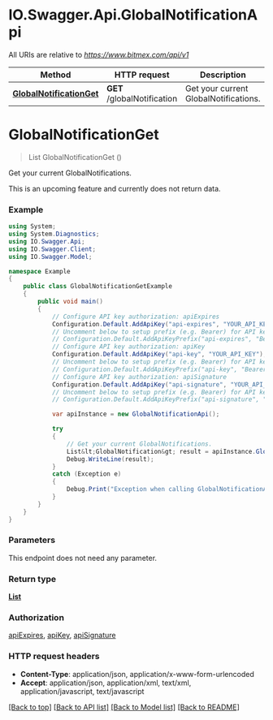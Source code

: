 # IO.Swagger.Api.GlobalNotificationApi

All URIs are relative to *https://www.bitmex.com/api/v1*

Method | HTTP request | Description
------------- | ------------- | -------------
[**GlobalNotificationGet**](GlobalNotificationApi.md#globalnotificationget) | **GET** /globalNotification | Get your current GlobalNotifications.


<a name="globalnotificationget"></a>
# **GlobalNotificationGet**
> List<GlobalNotification> GlobalNotificationGet ()

Get your current GlobalNotifications.

This is an upcoming feature and currently does not return data.

### Example
```csharp
using System;
using System.Diagnostics;
using IO.Swagger.Api;
using IO.Swagger.Client;
using IO.Swagger.Model;

namespace Example
{
    public class GlobalNotificationGetExample
    {
        public void main()
        {
            // Configure API key authorization: apiExpires
            Configuration.Default.AddApiKey("api-expires", "YOUR_API_KEY");
            // Uncomment below to setup prefix (e.g. Bearer) for API key, if needed
            // Configuration.Default.AddApiKeyPrefix("api-expires", "Bearer");
            // Configure API key authorization: apiKey
            Configuration.Default.AddApiKey("api-key", "YOUR_API_KEY");
            // Uncomment below to setup prefix (e.g. Bearer) for API key, if needed
            // Configuration.Default.AddApiKeyPrefix("api-key", "Bearer");
            // Configure API key authorization: apiSignature
            Configuration.Default.AddApiKey("api-signature", "YOUR_API_KEY");
            // Uncomment below to setup prefix (e.g. Bearer) for API key, if needed
            // Configuration.Default.AddApiKeyPrefix("api-signature", "Bearer");

            var apiInstance = new GlobalNotificationApi();

            try
            {
                // Get your current GlobalNotifications.
                List&lt;GlobalNotification&gt; result = apiInstance.GlobalNotificationGet();
                Debug.WriteLine(result);
            }
            catch (Exception e)
            {
                Debug.Print("Exception when calling GlobalNotificationApi.GlobalNotificationGet: " + e.Message );
            }
        }
    }
}
```

### Parameters
This endpoint does not need any parameter.

### Return type

[**List<GlobalNotification>**](GlobalNotification.md)

### Authorization

[apiExpires](../README.md#apiExpires), [apiKey](../README.md#apiKey), [apiSignature](../README.md#apiSignature)

### HTTP request headers

 - **Content-Type**: application/json, application/x-www-form-urlencoded
 - **Accept**: application/json, application/xml, text/xml, application/javascript, text/javascript

[[Back to top]](#) [[Back to API list]](../README.md#documentation-for-api-endpoints) [[Back to Model list]](../README.md#documentation-for-models) [[Back to README]](../README.md)

